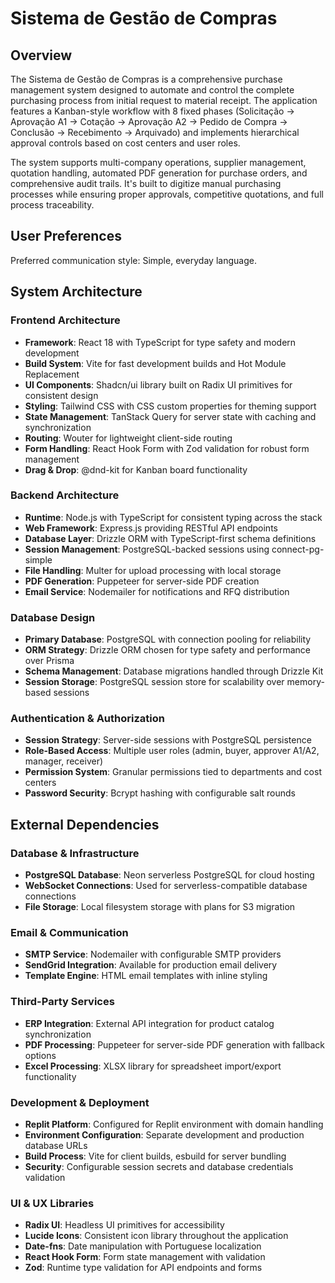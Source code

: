 # Sistema de Gestão de Compras

## Overview

The Sistema de Gestão de Compras is a comprehensive purchase management system designed to automate and control the complete purchasing process from initial request to material receipt. The application features a Kanban-style workflow with 8 fixed phases (Solicitação → Aprovação A1 → Cotação → Aprovação A2 → Pedido de Compra → Conclusão → Recebimento → Arquivado) and implements hierarchical approval controls based on cost centers and user roles.

The system supports multi-company operations, supplier management, quotation handling, automated PDF generation for purchase orders, and comprehensive audit trails. It's built to digitize manual purchasing processes while ensuring proper approvals, competitive quotations, and full process traceability.

## User Preferences

Preferred communication style: Simple, everyday language.

## System Architecture

### Frontend Architecture
- **Framework**: React 18 with TypeScript for type safety and modern development
- **Build System**: Vite for fast development builds and Hot Module Replacement
- **UI Components**: Shadcn/ui library built on Radix UI primitives for consistent design
- **Styling**: Tailwind CSS with CSS custom properties for theming support
- **State Management**: TanStack Query for server state with caching and synchronization
- **Routing**: Wouter for lightweight client-side routing
- **Form Handling**: React Hook Form with Zod validation for robust form management
- **Drag & Drop**: @dnd-kit for Kanban board functionality

### Backend Architecture
- **Runtime**: Node.js with TypeScript for consistent typing across the stack
- **Web Framework**: Express.js providing RESTful API endpoints
- **Database Layer**: Drizzle ORM with TypeScript-first schema definitions
- **Session Management**: PostgreSQL-backed sessions using connect-pg-simple
- **File Handling**: Multer for upload processing with local storage
- **PDF Generation**: Puppeteer for server-side PDF creation
- **Email Service**: Nodemailer for notifications and RFQ distribution

### Database Design
- **Primary Database**: PostgreSQL with connection pooling for reliability
- **ORM Strategy**: Drizzle ORM chosen for type safety and performance over Prisma
- **Schema Management**: Database migrations handled through Drizzle Kit
- **Session Storage**: PostgreSQL session store for scalability over memory-based sessions

### Authentication & Authorization
- **Session Strategy**: Server-side sessions with PostgreSQL persistence
- **Role-Based Access**: Multiple user roles (admin, buyer, approver A1/A2, manager, receiver)
- **Permission System**: Granular permissions tied to departments and cost centers
- **Password Security**: Bcrypt hashing with configurable salt rounds

## External Dependencies

### Database & Infrastructure
- **PostgreSQL Database**: Neon serverless PostgreSQL for cloud hosting
- **WebSocket Connections**: Used for serverless-compatible database connections
- **File Storage**: Local filesystem storage with plans for S3 migration

### Email & Communication
- **SMTP Service**: Nodemailer with configurable SMTP providers
- **SendGrid Integration**: Available for production email delivery
- **Template Engine**: HTML email templates with inline styling

### Third-Party Services
- **ERP Integration**: External API integration for product catalog synchronization
- **PDF Processing**: Puppeteer for server-side PDF generation with fallback options
- **Excel Processing**: XLSX library for spreadsheet import/export functionality

### Development & Deployment
- **Replit Platform**: Configured for Replit environment with domain handling
- **Environment Configuration**: Separate development and production database URLs
- **Build Process**: Vite for client builds, esbuild for server bundling
- **Security**: Configurable session secrets and database credentials validation

### UI & UX Libraries
- **Radix UI**: Headless UI primitives for accessibility
- **Lucide Icons**: Consistent icon library throughout the application
- **Date-fns**: Date manipulation with Portuguese localization
- **React Hook Form**: Form state management with validation
- **Zod**: Runtime type validation for API endpoints and forms